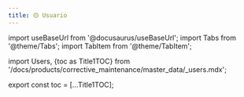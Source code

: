 ```yaml
---
title: 🟡 Usuario
---
```


import useBaseUrl from '@docusaurus/useBaseUrl'; 
import Tabs from '@theme/Tabs';
import TabItem from '@theme/TabItem';

import Users, {toc as Title1TOC} from '/docs/products/corrective_maintenance/master_data/_users.mdx'; 

<Users/>

export const toc = [...Title1TOC];